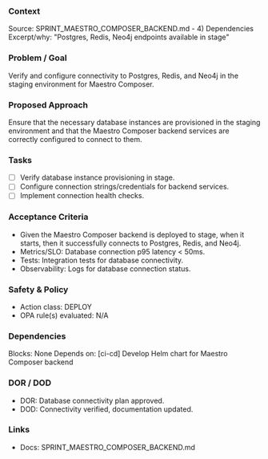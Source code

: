 ### Context

Source: SPRINT_MAESTRO_COMPOSER_BACKEND.md - 4) Dependencies
Excerpt/why: "Postgres, Redis, Neo4j endpoints available in stage"

### Problem / Goal

Verify and configure connectivity to Postgres, Redis, and Neo4j in the staging environment for Maestro Composer.

### Proposed Approach

Ensure that the necessary database instances are provisioned in the staging environment and that the Maestro Composer backend services are correctly configured to connect to them.

### Tasks

- [ ] Verify database instance provisioning in stage.
- [ ] Configure connection strings/credentials for backend services.
- [ ] Implement connection health checks.

### Acceptance Criteria

- Given the Maestro Composer backend is deployed to stage, when it starts, then it successfully connects to Postgres, Redis, and Neo4j.
- Metrics/SLO: Database connection p95 latency < 50ms.
- Tests: Integration tests for database connectivity.
- Observability: Logs for database connection status.

### Safety & Policy

- Action class: DEPLOY
- OPA rule(s) evaluated: N/A

### Dependencies

Blocks: None
Depends on: [ci-cd] Develop Helm chart for Maestro Composer backend

### DOR / DOD

- DOR: Database connectivity plan approved.
- DOD: Connectivity verified, documentation updated.

### Links

- Docs: SPRINT_MAESTRO_COMPOSER_BACKEND.md
